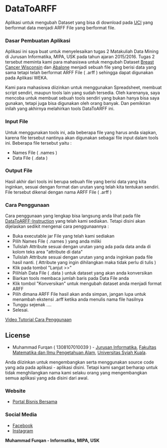 # DataToARFF

Aplikasi untuk mengubah Dataset yang bisa di download pada [UCI][uci] yang berformat data menjadi ARFF File yang berformat file.

### Dasar Pembuatan Aplikasi

Aplikasi ini saya buat untuk menyelesaikan tugas 2 Matakuliah Data Mining di Jurusan Informatika, MIPA, USK pada tahun ajaran 2015/2016. Tugas 2 tersebut meminta kami para mahasiswa untuk mengubah Dataset [Breast Cancer Wisconsin][bcw] dan [Abalone][abalone] menjadi sebuah file yang berisi data yang sama tetapi telah berformat ARFF File ( .arff ) sehingga dapat digunakan pada Aplikasi WEKA.

Kami para mahasiswa diizinkan untuk menggunakan Spreadsheet, membuat script sendiri, maupun tools lain yang sudah tersedia. Oleh karenanya, saya mencoba untuk membuat sebuah tools sendiri yang bukan hanya bisa saya gunakan, tetapi juga bisa digunakan oleh orang banyak. Dan pemikiran inilah yang akhirnya melahirkan tools DataToARFF ini.

### Input File

Untuk menggunakan tools ini, ada beberapa file yang harus anda siapkan, karena file tersebut nantinya akan digunakan sebagai file input dalam tools ini. Beberapa file tersebut yaitu :

* Names File ( .names )
* Data File ( .data )

### Output File

Hasil akhir dari tools ini berupa sebuah file yang berisi data yang kita inginkan, sesuai dengan format dan urutan yang telah kita tentukan sendiri. File tersebut dikenal dengan nama ARFF File ( .arff )

### Cara Penggunaan

Cara penggunaan yang lengkap bisa langsung anda lihat pada file [DataToARFF-Instruction][instruksi] yang telah kami sediakan. Tetapi disini akan dijelaskan sedikit mengenai cara penggunaannya :

* Buka executable jar File yang telah kami sediakan
* Pilih Names File ( .names ) yang anda miliki
* Tulislah Attribute sesuai dengan urutan yang ada pada data anda di kolom teks area "attribute di data"
* Tulislah Attribute sesuai dengan urutan yang anda inginkan pada file hasil nanti. ( Attribute yang ingin dihilangkan maka tidak perlu di tulis )
* Klik pada tombol "Lanjut >>"
* Pilihlah Data File ( .data ) untuk dataset yang akan anda konversikan
* Biarkan tools membaca jumlah baris pada Data File anda
* Klik tombol "Konversikan" untuk mengubah dataset anda menjadi format ARFF
* Pilih dimana ARFF File hasil akan anda simpan, jangan lupa untuk menambah ekstensi .arff ketika anda menulis nama file hasilnya
* Tunggu sejenak ....
* Selesai.

[Video Tutorial Cara Penggunaan][video]


License
----

* Muhammad Furqan ( 1308107010039 ) - [Jurusan Informatika][inf], [Fakultas Matematika dan Ilmu Pengetahuan Alam][fmipa], [Universitas Syiah Kuala][usk].

Anda diizinkan untuk mengembangkan serta menggunakan source code yang ada pada aplikasi - aplikasi disini. Tetapi kami sangat berharap untuk tidak menghilangkan nama kami selaku orang yang mengembangkan semua aplikasi yang ada disini dari awal.

### Website

* [Portal Bisnis Bersama][pbb]

### Social Media

* [Facebook][facebook]
* [Instagram][ig]



**Muhammad Furqan - Informatika, MIPA, USK**

   [uci]: <http://archive.ics.uci.edu/ml>
   [pbb]: <http://www.portalbisnisbersama.com>
   [bcw]: <http://archive.ics.uci.edu/ml/datasets/Breast+Cancer+Wisconsin+%28Diagnostic%29>
   [abalone]: <http://archive.ics.uci.edu/ml/datasets/Abalone>
   [facebook]: <https://www.facebook.com/furqan.muslim>
   [ig]: <https://instagram.com/muhammadfurqan39/>
   [instruksi]: <https://github.com/fueerqan/Data-Mining/blob/master/DataToARFF/DataToARFF-instruction.pdf>

   [inf]: <http://informatika.unsyiah.ac.id>
   [fmipa]: <http://fmipa.unsyiah.ac.id/>
   [usk]: <http://unsyiah.ac.id>
   
   [video]: <https://www.youtube.com/watch?v=85ue3X5ZOHQ>